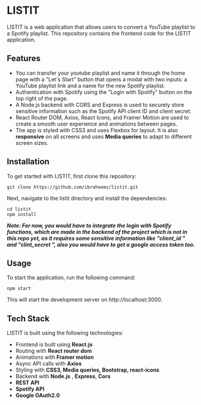 # LISTIT
LISTIT is a web application that allows users to convert a YouTube playlist to a Spotify playlist.
This repository contains the frontend code for the LISTIT application.

## Features
+ You can transfer your youtube playlist and name it through the home page with a "Let's Start" button that opens a modal with two inputs: a YouTube playlist link and a name for the new Spotify playlist.
+ Authentication with Spotify using the "Login with Spotify" button on the top right of the page.
+ A Node.js backend with CORS and Express is used to securely store sensitive information such as the Spotify API client ID and client secret.
+ React Router DOM, Axios, React Icons, and Framer Motion are used to create a smooth user experience and animations between pages.
+ The app is styled with CSS3 and uses Flexbox for layout. It is also **responsive** on all screens and uses **Media queries** to adapt to different screen sizes.

## Installation
To get started with LISTIT, first clone this repository:

``` 
git clone https://github.com/ibraheemz/listit.git
```

Next, navigate to the listit directory and install the dependencies:

```
cd listit
npm install
```


***Note: For now, you would have to integrate the login with Spotify functions, which are made in the backend of the project which is not in this repo yet, as it requires some sensitive information like "client_id " and "clint_secret ", also you would have to get a google access token too.***


## Usage
To start the application, run the following command:

```
npm start
```
This will start the development server on http://localhost:3000.

## Tech Stack
LISTIT is built using the following technologies:

+ Frontend is built using **React.js**
+ Routing with **React router dom**
+ Animations with **Framer motion**
+ Async API calls with **Axios**
+ Styling with **CSS3, Media queries, Bootstrap, react-icons**
+ Backend with **Node.js** , **Express**, **Cors**
+ **REST API**
+ **Spotify API**
+ **Google OAuth2.0**
